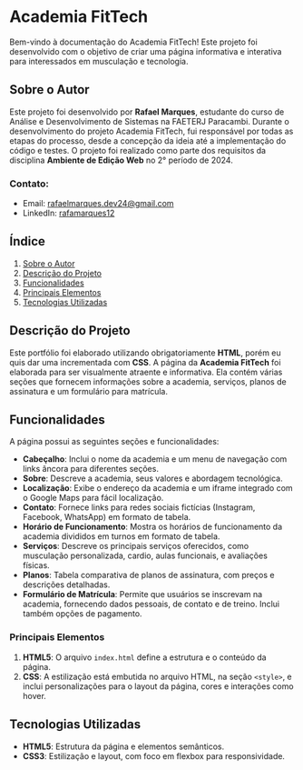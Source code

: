 # Academia FitTech

Bem-vindo à documentação do Academia FitTech! Este projeto foi desenvolvido com o objetivo de criar uma página informativa e interativa para interessados em musculação e tecnologia. 

## Sobre o Autor

Este projeto foi desenvolvido por **Rafael Marques**, estudante do curso de Análise e Desenvolvimento de Sistemas na FAETERJ Paracambi. Durante o desenvolvimento do projeto Academia FitTech, fui responsável por todas as etapas do processo, desde a concepção da ideia até a implementação do código e testes. O projeto foi realizado como parte dos requisitos da disciplina **Ambiente de Edição Web** no 2° período de 2024.

### Contato:

- Email: rafaelmarques.dev24@gmail.com
- LinkedIn: [rafamarques12](https://www.linkedin.com/in/rafamarques12/)

## Índice

1. [Sobre o Autor](#sobre-o-autor)
2. [Descrição do Projeto](#descrição-do-projeto)
3. [Funcionalidades](#funcionalidades)
4. [Principais Elementos](#principais-elementos)
5. [Tecnologias Utilizadas](#tecnologias-utilizadas)

## Descrição do Projeto

Este portfólio foi elaborado utilizando obrigatoriamente **HTML**, porém eu quis dar uma incrementada com **CSS**. A página da **Academia FitTech** foi elaborada para ser visualmente atraente e informativa. Ela contém várias seções que fornecem informações sobre a academia, serviços, planos de assinatura e um formulário para matrícula.


## Funcionalidades

A página possui as seguintes seções e funcionalidades:

- **Cabeçalho**: Inclui o nome da academia e um menu de navegação com links âncora para diferentes seções.
- **Sobre**: Descreve a academia, seus valores e abordagem tecnológica.
- **Localização**: Exibe o endereço da academia e um iframe integrado com o Google Maps para fácil localização.
- **Contato**: Fornece links para redes sociais  fictícias (Instagram, Facebook, WhatsApp) em formato de tabela.
- **Horário de Funcionamento**: Mostra os horários de funcionamento da academia divididos em turnos em formato de tabela.
- **Serviços**: Descreve os principais serviços oferecidos, como musculação personalizada, cardio, aulas funcionais, e avaliações físicas.
- **Planos**: Tabela comparativa de planos de assinatura, com preços e descrições detalhadas.
- **Formulário de Matrícula**: Permite que usuários se inscrevam na academia, fornecendo dados pessoais, de contato e de treino. Inclui também opções de pagamento.


### Principais Elementos

1. **HTML5**: O arquivo `index.html` define a estrutura e o conteúdo da página.
2. **CSS**: A estilização está embutida no arquivo HTML, na seção `<style>`, e inclui personalizações para o layout da página, cores e interações como hover.


## Tecnologias Utilizadas

- **HTML5**: Estrutura da página e elementos semânticos.
- **CSS3**: Estilização e layout, com foco em flexbox para responsividade.
